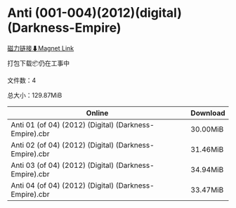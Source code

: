 # Anti (001-004)(2012)(digital)(Darkness-Empire)

[磁力链接⬇Magnet Link](magnet:?xt=urn:btih:4f8b135aba98c3763edfbc819aaa3b9d95b64655&dn=Anti%20%28001-004%29%282012%29%28digital%29%28Darkness-Empire%29)

打包下载📦仍在工事中

文件数：4

总大小：129.87MiB

Online | Download
--- | ---
Anti 01 (of 04) (2012) (Digital) (Darkness-Empire).cbr | 30.00MiB
Anti 02 (of 04) (2012) (Digital) (Darkness-Empire).cbr | 31.46MiB
Anti 03 (of 04) (2012) (Digital) (Darkness-Empire).cbr | 34.94MiB
Anti 04 (of 04) (2012) (Digital) (Darkness-Empire).cbr | 33.47MiB